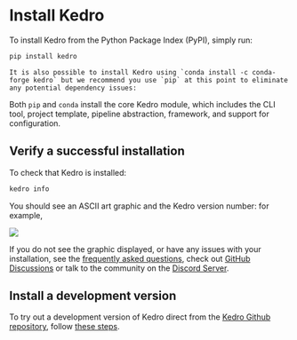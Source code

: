 # Install Kedro

To install Kedro from the Python Package Index (PyPI), simply run:

```bash
pip install kedro
```

```{note}
It is also possible to install Kedro using `conda install -c conda-forge kedro` but we recommend you use `pip` at this point to eliminate any potential dependency issues:
```

Both `pip` and `conda` install the core Kedro module, which includes the CLI tool, project template, pipeline abstraction, framework, and support for configuration.

## Verify a successful installation

To check that Kedro is installed:

```bash
kedro info
```

You should see an ASCII art graphic and the Kedro version number: for example,

![](../meta/images/kedro_graphic.png)

If you do not see the graphic displayed, or have any issues with your installation, see the [frequently asked questions](../faq/faq.md), check out [GitHub Discussions](https://github.com/kedro-org/kedro/discussions) or talk to the community on the [Discord Server](https://discord.gg/akJDeVaxnB).

## Install a development version

To try out a development version of Kedro direct from the [Kedro Github repository](https://github.com/kedro-org/kedro), follow [these steps](../faq/faq.md#how-can-i-use-a-development-version-of-kedro).
